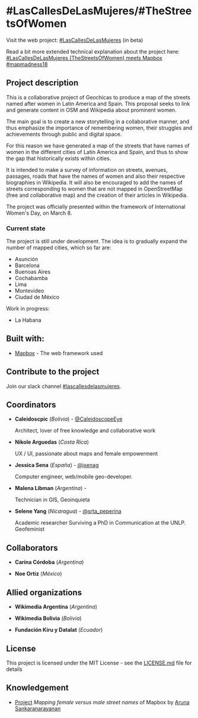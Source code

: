# #LasCallesDeLasMujeres/#TheStreetsOfWomen

Visit the web project: [#LasCallesDeLasMujeres](https://geochicasosm.github.io/lascallesdelasmujeres/) (in beta)

Read a bit more extended technical explanation about the project here: [#LasCallesDeLasMujeres (TheStreetsOfWomen) meets Mapbox #mapmadness18](https://t.co/1NCGE0eyIO)

## Project description

This is a collaborative project of Geochicas to produce a map of the streets named after women in Latin America and Spain. This proposal seeks to link and generate content in OSM and Wikipedia about prominent women.

The main goal is to create a new storytelling in a collaborative manner, and thus emphasize the importance of remembering women, their struggles and achievements through public and digital space.

For this reason we have generated a map of the streets that have names of women in the different cities of Latin America and Spain, and thus to show the gap that historically exists within cities.

It is intended to make a survey of information on streets, avenues, passages, roads that have the names of women and also their respective biographies in Wikipedia. It will also be encouraged to add the names of streets corresponding to women that are not mapped in OpenStreetMap (free and collaborative map) and the creation of their articles in Wikipedia.

The project was officially presented within the framework of International Women's Day, on March 8.


### Current state

The project is still under development. The idea is to gradually expand the number of mapped cities, which so far are:

- Asunción
- Barcelona
- Buenoas Aires
- Cochabamba
- Lima
- Montevideo
- Ciudad de México

Work in progress:
- La Habana


## Built with:

* [Mapbox](https://www.mapbox.com/) - The web framework used


## Contribute to the project

Join our slack channel [#lascallesdelasmujeres](https://join.slack.com/t/geochicas-osm/shared_invite/enQtMzIzMzUyMDQyNjczLTU0YjYzNTQ2ZWRkOWQwZGJlNGY4NjhmODY4Y2M2M2Y2MDM3M2EyZTg4NWI0ODY2ZWRhZGIyN2JjMDc0ZDdlODE).


## Coordinators


* **Caleidoscpic** (*Bolivia*) - [@CaleidoscopeEye](http://www.fotonostra.com/glosario/arroba.htm) 
    
    Architect, lover of free knowledge and collaborative work

* **Nikole Arguedas** (*Costa Rica*)  
    
    UX / UI, passionate about maps and female empowerment

* **Jessica Sena** (*España*) - [@jsenag](https://jessisena.github.io/myprofile/) 
    
    Computer engineer, web/mobile geo-developer.

* **Malena Libman** (*Argentina*) -  
    
    Technician in GIS, Geoinquieta

* **Selene Yang** (*Nicaragua*) - [@srta_peperina](https://twitter.com/Srta_Peperina)
    
    Academic researcher Surviving a PhD in Communication at the UNLP. Geofeminist     
    
## Collaborators


* **Carina Córdoba** (*Argentina*)

* **Noe Ortiz** (*México*)


## Allied organizations

* **Wikimedia Argentina** (*Argentina*)

* **Wikimedia Bolivia** (*Bolivia*)

* **Fundación Kiru y Datalat** (*Ecuador*)


## License

This project is licensed under the MIT License - see the [LICENSE.md](LICENSE.md) file for details

## Knowledgement

* [Project](https://blog.mapbox.com/mapping-female-versus-male-street-names-b4654c1e00d5) _Mapping female versus male street names_ of Mapbox by [Aruna Sankaranarayanan](https://www.mapbox.com/about/team/aruna-sankaranarayanan/) 

